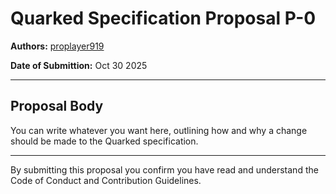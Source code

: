 # Quarked Specification Proposal P-0

**Authors:** [proplayer919](https://github.com/proplayer919)

**Date of Submittion:** Oct 30 2025

---

## Proposal Body

You can write whatever you want here, outlining how and why a change should be made to the Quarked specification.

---

By submitting this proposal you confirm you have read and understand the Code of Conduct and Contribution Guidelines.
